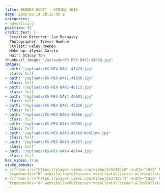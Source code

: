 ```yaml
---
title: KENDRA SCOTT - SPRING 2018
date: 2018-03-14 20:25:00 Z
categories:
- advertising
position: 55
credit_text: |-
  Creative Director: Jan Makowsky
  Photographer: Trever Hoehne
  Stylist: Haley Roemen
  Make up: Alyssa Garcia
  Hair: Stacey Tan
thumbnail_image: "/uploads/KS-MEX-DAY2-43946.jpg"
images:
- path: "/uploads/KS-MEX-DAY1-41473.jpg"
  class: half
- path: "/uploads/KS-MEX-DAY1-41550.jpg"
  class: half
- path: "/uploads/KS-MEX-DAY2-46113.jpg"
  class: full
- path: "/uploads/KS-MEX-DAY1-42603.jpg"
  class: half
- path: "/uploads/KS-MEX-DAY1-43326.jpg"
  class: half
- path: "/uploads/KS-MEX-DAY4-49566.jpg"
  class: full
- path: "/uploads/KS-MEX-DAY4-50351.jpg"
  class: full
- path: "/uploads/KS-MEX-DAY3-47569-NoAlima.jpg"
  class: half
- path: "/uploads/KS-MEX-DAY3-48327.jpg"
  class: half
- path: "/uploads/KS-MEX-DAY4-49744.jpg"
  class: full
has_video: true
video_embeds:
- <iframe src="https://player.vimeo.com/video/259729850" width="1920" height="1080"
  frameborder="0" webkitallowfullscreen mozallowfullscreen allowfullscreen></iframe>
- <iframe src="https://player.vimeo.com/video/259733543" width="1920" height="1080"
  frameborder="0" webkitallowfullscreen mozallowfullscreen allowfullscreen></iframe>
---
```


